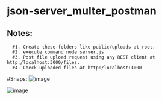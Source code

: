 # json-server_multer_postman

## Notes:
```
  #1. Create these folders like public/uploads at root.
  #2. execute command node server.js
  #3. Post file upload request using any REST client at http:/localhost:3000/files.
  #4. Check uploaded files at http:/localhost:3000
```

#Snaps:
![image](https://user-images.githubusercontent.com/49634982/118855786-d2e94a00-b8f3-11eb-9d2c-db532ca5524b.png)

![image](https://user-images.githubusercontent.com/49634982/118851178-286f2800-b8ef-11eb-9b11-d55ca7ba4670.png)
